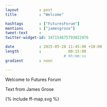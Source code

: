 ```yaml
---
layout         : post
title          : "Welcome"

hashtags       : ["FuturesForum"]
mentions       : ["jamesgrose"]
tweet-text     :
twitter-widget-id: 347154675793022976

date           : 2015-05-28 11:45:00 +10:00
length         :            00:15:00
                          # hh:mm:ss
gradient       : noon

---
```


Welcome to Futures Forum



Text from James Grose

<div class="the-map">{% include ff-map.svg %}</div>